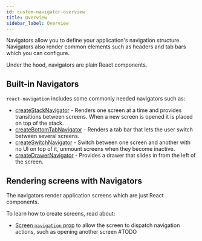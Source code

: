 ```yaml
---
id: custom-navigator-overview
title: Overview
sidebar_label: Overview
---
```


Navigators allow you to define your application's navigation structure. Navigators also render common elements such as headers and tab bars which you can configure.

Under the hood, navigators are plain React components.

## Built-in Navigators

`react-navigation` includes some commonly needed navigators such as:

- [createStackNavigator](stack-navigator.html) - Renders one screen at a time and provides transitions between screens. When a new screen is opened it is placed on top of the stack.
- [createBottomTabNavigator](bottom-tab-navigator.html) - Renders a tab bar that lets the user switch between several screens.
- [createSwitchNavigator](switch-navigator.html) - Switch between one screen and another with no UI on top of it, unmount screens when they become inactive.
- [createDrawerNavigator](drawer-navigator.html) - Provides a drawer that slides in from the left of the screen.

## Rendering screens with Navigators

The navigators render application screens which are just React components.

To learn how to create screens, read about:

- [Screen `navigation` prop](navigation-prop.html) to allow the screen to dispatch navigation actions, such as opening another screen
 #TODO
